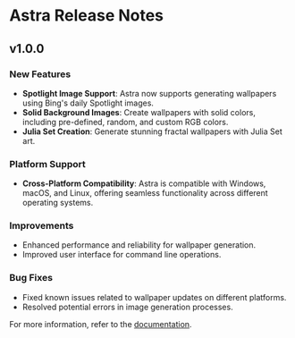 # Astra Release Notes

## v1.0.0

### New Features
- **Spotlight Image Support**: Astra now supports generating wallpapers using Bing's daily Spotlight images.
- **Solid Background Images**: Create wallpapers with solid colors, including pre-defined, random, and custom RGB colors.
- **Julia Set Creation**: Generate stunning fractal wallpapers with Julia Set art.

### Platform Support
- **Cross-Platform Compatibility**: Astra is compatible with Windows, macOS, and Linux, offering seamless functionality across different operating systems.

### Improvements
- Enhanced performance and reliability for wallpaper generation.
- Improved user interface for command line operations.

### Bug Fixes
- Fixed known issues related to wallpaper updates on different platforms.
- Resolved potential errors in image generation processes.

For more information, refer to the [documentation](https://github.com/CharlieKarafotias/astra).

